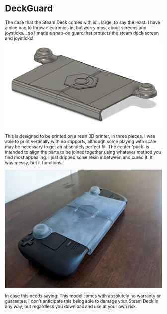 # DeckGuard
The case that the Steam Deck comes with is... large, to say the least.  I have a nice bag to throw electronics in, but worry most about screens and joysticks... so I made a snap-on guard that protects the steam deck screen and joysticks!
![The model in autodesk](https://github.com/Sielu-Rooster/DeckGuard/blob/main/guard%20render.png?raw=true)

This is designed to be printed on a resin 3D printer, in three pieces.  I was able to print vertically with no supports, although some playing with scale may be necessary to get an absolutely perfect fit.  The center 'puck' is intended to align the parts to be joined together using whatever method you find most appealing.  I just dripped some resin inbetween and cured it.  It was messy, but it functions.

![A photo of my deckguard on my deck](https://github.com/Sielu-Rooster/DeckGuard/blob/main/DeckGuard%20in%20the%20wild.jpg)

In case this needs saying: This model comes with absolutely no warranty or guarantee.  I don't anticipate this being able to damage your Steam Deck in any way, but regardless you download and use at your own risk.

